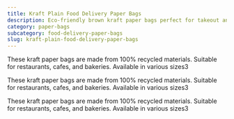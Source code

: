 ```yaml
---
title: Kraft Plain Food Delivery Paper Bags
description: Eco-friendly brown kraft paper bags perfect for takeout and delivery.
category: paper-bags
subcategory: food-delivery-paper-bags
slug: kraft-plain-food-delivery-paper-bags
---
```


These kraft paper bags are made from 100% recycled materials. Suitable for restaurants, cafes, and bakeries. Available in various sizes3

These kraft paper bags are made from 100% recycled materials. Suitable for restaurants, cafes, and bakeries. Available in various sizes3


These kraft paper bags are made from 100% recycled materials. Suitable for restaurants, cafes, and bakeries. Available in various sizes3
